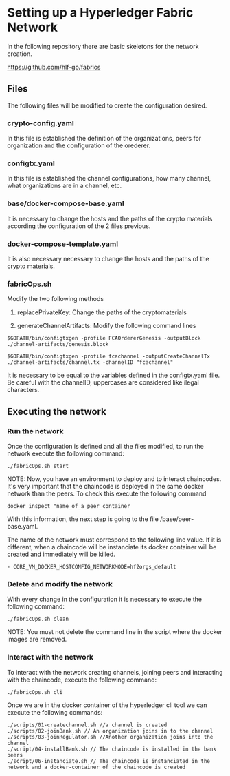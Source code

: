 # Setting up a Hyperledger Fabric Network #

In the following repository there are basic skeletons for the network creation.

https://github.com/hlf-go/fabrics


## Files ##
The following files will be modified to create the configuration desired.

### crypto-config.yaml ###

In this file is established the definition of the organizations, peers for organization and the configuration of the orederer.

### configtx.yaml ##

In this file is established the channel configurations, how many channel, what organizations are in a channel, etc.

### base/docker-compose-base.yaml ###
It is necessary to change the hosts and the paths of the crypto materials according the configuration of the 2 files previous.

### docker-compose-template.yaml
It is also necessary necessary to change the hosts and the paths of the crypto materials.

### fabricOps.sh ###
Modify the two following methods

1. replacePrivateKey:
Change the paths of the cryptomaterials

2. generateChannelArtifacts: Modify the following command lines

```
$GOPATH/bin/configtxgen -profile FCAOrdererGenesis -outputBlock ./channel-artifacts/genesis.block

$GOPATH/bin/configtxgen -profile fcachannel -outputCreateChannelTx ./channel-artifacts/channel.tx -channelID "fcachannel"

```
It is necessary to be equal to the variables defined in the configtx.yaml file. Be careful with the channelID, uppercases are considered like ilegal characters.

## Executing the network ##

### Run the network ###
Once the configuration is defined and all the files modified, to run the network execute the following command:

```
./fabricOps.sh start
```

NOTE: Now, you have an environment to deploy and to interact chaincodes. It's very important that the chaincode is deployed in the same docker network than the peers.
To check this execute the following command
```
docker inspect "name_of_a_peer_container
```
With this information, the next step is going to the file /base/peer-base.yaml.

The name of the network must correspond to the following line value. If it is different, when a chaincode will be instanciate its docker container will be created and immediately will be killed.

```
- CORE_VM_DOCKER_HOSTCONFIG_NETWORKMODE=hf2orgs_default

```
### Delete and modify the network ###
With every change in the configuration it is necessary to execute the following command:

```
./fabricOps.sh clean

```

NOTE: You must not delete the command line in the script where the docker images are removed.

### Interact with the network ####
To interact with the network creating channels, joining peers and interacting with the chaincode, execute the following command:

```
./fabricOps.sh cli
```
Once we are in the docker container of the hyperledger cli tool we can execute the following commands:

```
./scripts/01-createchannel.sh //a channel is created
./scripts/02-joinBank.sh // An organization joins in to the channel
./scripts/03-joinRegulator.sh //Another organization joins into the channel
./script/04-installBank.sh // The chaincode is installed in the bank peers
./script/06-instanciate.sh // The chaincode is instanciated in the network and a docker-container of the chaincode is created
```
